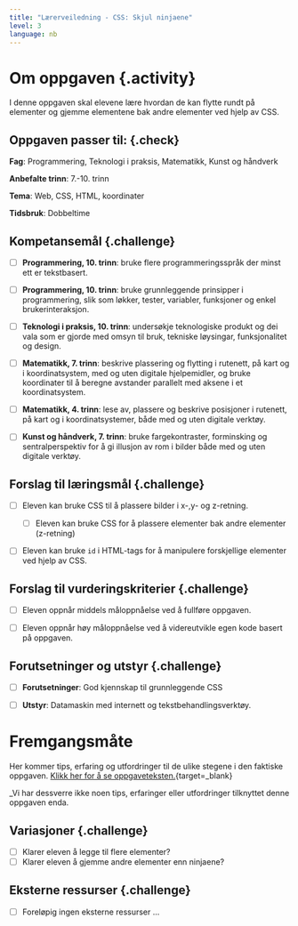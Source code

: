 ```yaml
---
title: "Lærerveiledning - CSS: Skjul ninjaene"
level: 3
language: nb
---
```


# Om oppgaven {.activity}
I denne oppgaven skal elevene lære hvordan de kan flytte rundt på elementer og gjemme elementene bak andre elementer ved hjelp av CSS.

## Oppgaven passer til: {.check}
 __Fag__: Programmering, Teknologi i praksis, Matematikk, Kunst og håndverk

__Anbefalte trinn__: 7.-10. trinn

__Tema__: Web, CSS, HTML, koordinater

__Tidsbruk__: Dobbeltime


## Kompetansemål {.challenge}

- [ ]  __Programmering, 10. trinn__: bruke flere programmeringsspråk der minst ett er tekstbasert.

- [ ] __Programmering, 10. trinn__: bruke grunnleggende prinsipper i programmering, slik som løkker, tester, variabler, funksjoner og enkel brukerinteraksjon.

- [ ] __Teknologi i praksis, 10. trinn__: undersøkje teknologiske produkt og dei vala som er gjorde med omsyn til bruk, tekniske løysingar, funksjonalitet og design.

- [ ] __Matematikk, 7. trinn__: beskrive plassering og flytting i rutenett, på kart og i koordinatsystem, med og uten digitale hjelpemidler, og bruke koordinater til å beregne avstander parallelt med aksene i et koordinatsystem.

- [ ] __Matematikk, 4. trinn__: lese av, plassere og beskrive posisjoner i rutenett, på kart og i koordinatsystemer, både med og uten digitale verktøy.

- [ ] __Kunst og håndverk, 7. trinn__: bruke fargekontraster, forminsking og sentralperspektiv for å gi illusjon av rom i bilder både med og uten digitale verktøy.


## Forslag til læringsmål {.challenge}

- [ ] Eleven kan bruke CSS til å plassere bilder i x-,y- og z-retning.
    - [ ] Eleven kan bruke CSS for å plassere elementer bak andre elementer (z-retning)
- [ ] Eleven kan bruke `id` i HTML-tags for å manipulere forskjellige elementer ved hjelp av CSS.


## Forslag til vurderingskriterier {.challenge}

- [ ] Eleven oppnår middels måloppnåelse ved å fullføre oppgaven.
- [ ] Eleven oppnår høy måloppnåelse ved å videreutvikle egen kode basert på oppgaven.


## Forutsetninger og utstyr {.challenge}
- [ ]  __Forutsetninger__: God kjennskap til grunnleggende CSS

- [ ]  __Utstyr__: Datamaskin med internett og tekstbehandlingsverktøy.


# Fremgangsmåte
Her kommer tips, erfaring og utfordringer til de ulike stegene i den faktiske oppgaven. [Klikk her for å se oppgaveteksten.](../skjul_ninjaene/skjul_ninjaene.html){target=_blank}

_Vi har dessverre ikke noen tips, erfaringer eller utfordringer tilknyttet denne oppgaven enda.

## Variasjoner {.challenge}
- [ ] Klarer eleven å legge til flere elementer?
- [ ] Klarer eleven å gjemme andre elementer enn ninjaene?

## Eksterne ressurser {.challenge}
- [ ] Foreløpig ingen eksterne ressurser ...
